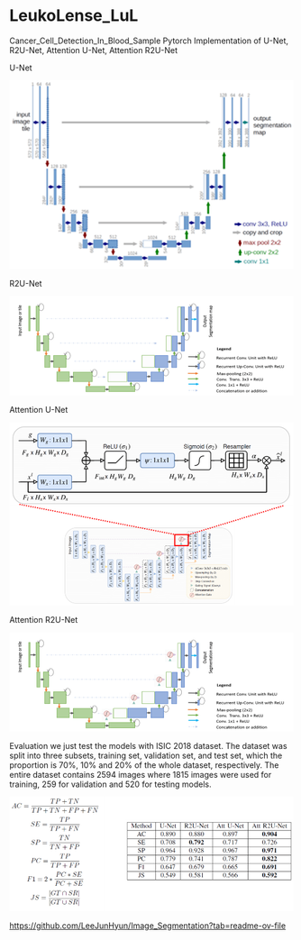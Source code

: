 # LeukoLense_LuL
Cancer_Cell_Detection_In_Blood_Sample
Pytorch Implementation of U-Net, R2U-Net, Attention U-Net, Attention R2U-Net

U-Net

![alt text](image.png)
 


R2U-Net

![alt text](image-1.png)


 
Attention U-Net

![alt text](image-2.png)

 


Attention R2U-Net

![alt text](image-3.png)



Evaluation
we just test the models with ISIC 2018 dataset. The dataset was split into three subsets, training set, validation set, and test set, which the proportion is 70%, 10% and 20% of the whole dataset, respectively. The entire dataset contains 2594 images where 1815 images were used for training, 259 for validation and 520 for testing models.

 ![alt text](image-4.png)



 

https://github.com/LeeJunHyun/Image_Segmentation?tab=readme-ov-file

